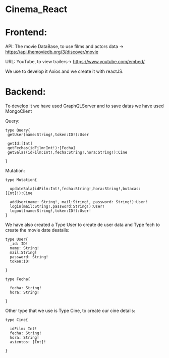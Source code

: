 # Cinema_React


# Frontend:


API: The movie DataBase, to use films and actors data -> https://api.themoviedb.org/3/discover/movie


URL: YouTube, to view trailers-> https://www.youtube.com/embed/



We use to develop it Axios and we create it with reactJS.



# Backend:


To develop it we have used GraphQLServer and to save datas we have used MongoClient



Query:



    type Query{
     getUser(name:String!,token:ID!):User

     getId:[Int]
     getFechas(idFilm:Int!):[Fecha]
     getSalas(idFilm:Int!,fecha:String!,hora:String!):Cine

    }

Mutation:


    type Mutation{

      updateSala(idFilm:Int!,fecha:String!,hora:String!,butacas:[Int]!):Cine

      addUser(name: String!, mail:String!, password: String!):User!
      login(mail:String!,password:String!):User!
      logout(name:String!,token:ID!):User!
    }


We have also created a Type User to create de user data and Type fech to create the movie date deatails:





    type User{
      _id: ID!
      name: String!
      mail:String!
      password: String!
      token:ID!
      
    }

    type Fecha{

      fecha: String!
      hora: String!

    }


Other type that we use is Type Cine, to create our cine details:




    type Cine{

      idFilm: Int!
      fecha: String!
      hora: String!
      asientos: [Int]!

    }



